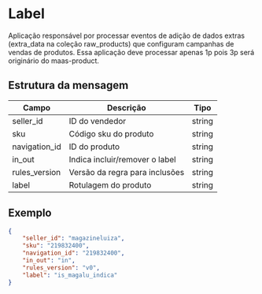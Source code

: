 # Label

Aplicação responsável por processar eventos de adição de dados extras (extra_data na coleção raw_products) que configuram campanhas de vendas de produtos. Essa aplicação deve processar apenas 1p pois 3p será originário do maas-product.


## Estrutura da mensagem

| Campo | Descrição | Tipo |
|----------|-----------|---------|
| seller_id | ID do vendedor | string |
| sku | Código sku do produto | string |
| navigation_id | ID do produto | string |
| in_out | Indica incluir/remover o label | string |
| rules_version | Versão da regra para inclusões | string |
| label | Rotulagem do produto | string |

## Exemplo

```json
{ 
    "seller_id": "magazineluiza",
    "sku": "219832400",
    "navigation_id": "219832400",
    "in_out": "in",
    "rules_version": "v0",
    "label": "is_magalu_indica"
}
```

